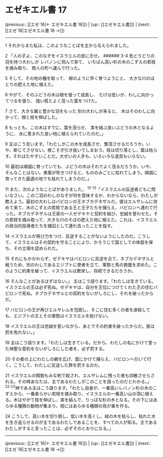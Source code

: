 # エゼキエル書 17

(previous:: [[エゼ 16|← エゼキエル書 16]]) | (up:: [[エゼキエル書]]) | (next:: [[エゼ 18|エゼキエル書 18 →]])

***


1 それからまた私は、このようなことばを主から与えられました。 

2 「人の子よ、このなぞをイスラエルの民に示せ。 ###### 3-4 色とりどりの羽を持つ大わしが レバノンに飛んで来て、 いちばん高い杉の木のこずえの若枝を摘み取り、 商人の町へ運んで行った。 

5 そして、その地の種を取って、 柳のように早く育つようにと、 大きな川のほとりの肥えた地に植えた。 

6 やがて、そのぶどうの木は根を張って成長し、 たけは低いが、わしに向かってつるを張り、 強い枝とよく茂った葉をつけた。 

7 さて、大きな翼と豊かな羽をもった 別の大わしが来ると、 木はそのわしに向かって、根と枝を伸ばした。 

8 もっとも、この木はすでに、葉を茂らせ、 実を結ぶ良いぶどうの木となるように、 水に恵まれた良い地に植えられていたのだ。」 

9 主はこう言います。「わたしがこの木を成長させ、繁茂させるだろうか。いや、断じてさせない。根こそぎ引き抜いてしまおう。枝は切り落とし、葉は枯らす。それはたやすいことだ。大ぜいの人手も、いろいろな道具もいらない。 

10 最初は順調に育っていても、ぶどうの木はそれでよく茂るだろうか。いや、そんなことはない。東風が吹きつけると、もののみごとに枯れてしまう。順調に育ってきた最適の地でも枯れてしまうのだ。」 

11 また、次のようなことばがありました。 <sup class="versenum">12-13</sup>「イスラエルの反逆者どもに問いなさい。この二羽のわしのなぞが何を意味するか、わからないなら、わたしが教えよう。最初の大わしはバビロンの王ネブカデネザルだ。彼はエルサレムに攻めて来て、木のこずえの若枝である王と王子たちを捕らえ、バビロンへ連れて行った。ネブカデネザルは王家の一人ゼデキヤと契約を結び、忠誠を誓わせた。その若枝を摘み取って、大きな川のそばの肥えた地に植えた。これは、イスラエルの政治的指導者たちを捕囚として連れ去ったことを指す。 

14 イスラエルが再び力をつけ、反逆することがないようにしたのだ。こうして、イスラエルはその契約を守ることにより、かろうじて国としての体面を保ち、その立場を認められた。 

15 それにもかかわらず、ゼデキヤはバビロンに反逆を企て、ネブカデネザルと戦うため、別のわしであるエジプトに使者を立て、軍勢と馬の救援を求めた。このように約束を破って、イスラエルは繁栄し、存続できるだろうか。 

16 そんなことがあるはずはない。」 主はこう語ります。「わたしは生きている。イスラエルの王は必ず死ぬ。ゼデキヤは、自分を王位につけてくれた王の住むバビロンで死ぬ。ネブカデネザルとの契約をないがしろにし、それを破ったからだ。 

17 バビロンの王が再びエルサレムを包囲し、そこに住む多くの者を虐殺しても、エジプトの王とその軍勢はイスラエルを助けない。 

18 イスラエルの王は忠誠を誓いながら、あとでその約束を破ったからだ。彼は罰を免れない。」 

19 主はこう語ります。「わたしは生きている。だから、わたしの名にかけて誓った神聖な誓約をないがしろにした者を、必ず罰する。 

20 その者の上にわたしの網を広げ、罠にかけて捕らえ、バビロンへ引いて行く。こうして、わたしに反逆した罪を罰するのだ。 

21 イスラエルの精鋭もみな剣で殺され、エルサレムに残った者も四散させらされる。その時あなたは、主であるわたしがこのことを語ったのだとわかる。」 <sup class="versenum">22-23</sup>神である主はこう語ります。「わたし自身が、一番高いレバノン杉の木のこずえから、一番柔らかい若枝を摘み取り、イスラエルの一番高い山の頂に植える。木はやがて枝を伸ばし、実を結んで、りっぱな杉の木となる。その下にはあらゆる種類の動物が集まり、枝にはあらゆる種類の鳥が巣を作る。 

24 こうして、高い木を切り倒し、低い木を高くし、緑の木を枯らし、枯れた木を生き返らせるのが主であるわたしであることを、すべての人が知る。主であるわたしがすると言ったことは、必ずそのとおりになる。」

***

(previous:: [[エゼ 16|← エゼキエル書 16]]) | (up:: [[エゼキエル書]]) | (next:: [[エゼ 18|エゼキエル書 18 →]])
